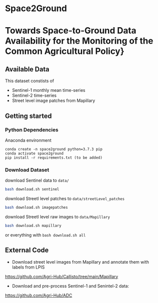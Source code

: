 # Space2Ground


# Towards Space-to-Ground Data Availability for the Monitoring of the Common Agricultural Policy}



## Available Data

This dataset constists of 

* Sentinel-1 monthly mean time-series 
* Sentinel-2 time-series  
* Street level image patches from Mapillary  

## Getting started


### Python Dependencies

Anaconda environment
```
conda create -n space2ground python=3.7.3 pip
conda activate space2ground
pip install -r requirements.txt (to be added)
```


### Download Dataset

download Sentinel data to `data/`
```bash
bash download.sh sentinel
```
download Streetl level patches to `data/streetLevel_patches`
```bash
bash download.sh imagepatches
```
download Streetl level raw images to `data/Mapillary`
```bash
bash download.sh mapillary
```
or everything with `bash download.sh all`


## External Code

* Download street level images from Mapillary and annotate them with labels from LPIS

https://github.com/Agri-Hub/Callisto/tree/main/Mapillary

* Download and pre-process Sentinel-1 and Senintel-2 data:

https://github.com/Agri-Hub/ADC

